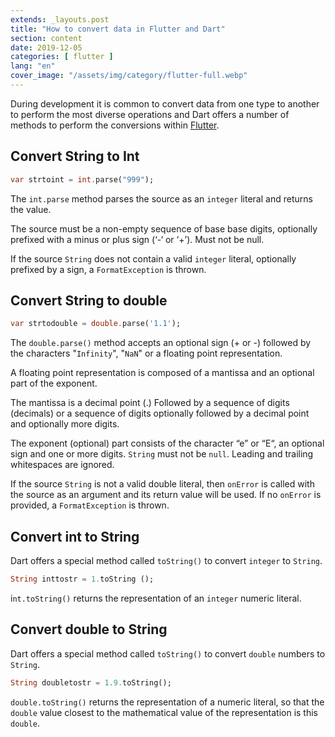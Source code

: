 ```yaml
---
extends: _layouts.post
title: "How to convert data in Flutter and Dart"
section: content
date: 2019-12-05
categories: [ flutter ]
lang: "en"
cover_image: "/assets/img/category/flutter-full.webp"
---
```


During development it is common to convert data from one type to another to perform the most diverse operations and Dart offers a number of methods to perform the conversions within [Flutter](/blog/categories/flutter/).

## Convert String to Int

```dart
var strtoint = int.parse("999");
```

The `int.parse` method parses the source as an `integer` literal and returns the value.

The source must be a non-empty sequence of base base digits, optionally prefixed with a minus or plus sign (‘-‘ or ‘+’). Must not be null.

If the source `String` does not contain a valid `integer` literal, optionally prefixed by a sign, a `FormatException` is thrown.

## Convert String to double

```dart
var strtodouble = double.parse('1.1');
```

The `double.parse()` method accepts an optional sign (+ or -) followed by the characters "`Infinity`", "`NaN`" or a floating point representation.

A floating point representation is composed of a mantissa and an optional part of the exponent.

The mantissa is a decimal point (.) Followed by a sequence of digits (decimals) or a sequence of digits optionally followed by a decimal point and optionally more digits.

The exponent (optional) part consists of the character “e” or “E“, an optional sign and one or more digits. `String` must not be `null`. Leading and trailing whitespaces are ignored.

If the source `String` is not a valid double literal, then `onError` is called with the source as an argument and its return value will be used. If no `onError` is provided, a `FormatException` is thrown.

## Convert int to String

Dart offers a special method called `toString()` to convert `integer` to `String`.

```dart
String inttostr = 1.toString ();
```

i`nt.toString()` returns the representation of an `integer` numeric literal.

## Convert double to String

Dart offers a special method called `toString()` to convert `double` numbers to `String`.

```dart
String doubletostr = 1.9.toString();
```

`double.toString()` returns the representation of a numeric literal, so that the `double` value closest to the mathematical value of the representation is this `double`.
